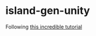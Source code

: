 # island-gen-unity


Following [this incredible tutorial](https://www.youtube.com/watch?v=WP-Bm65Q-1Y)

